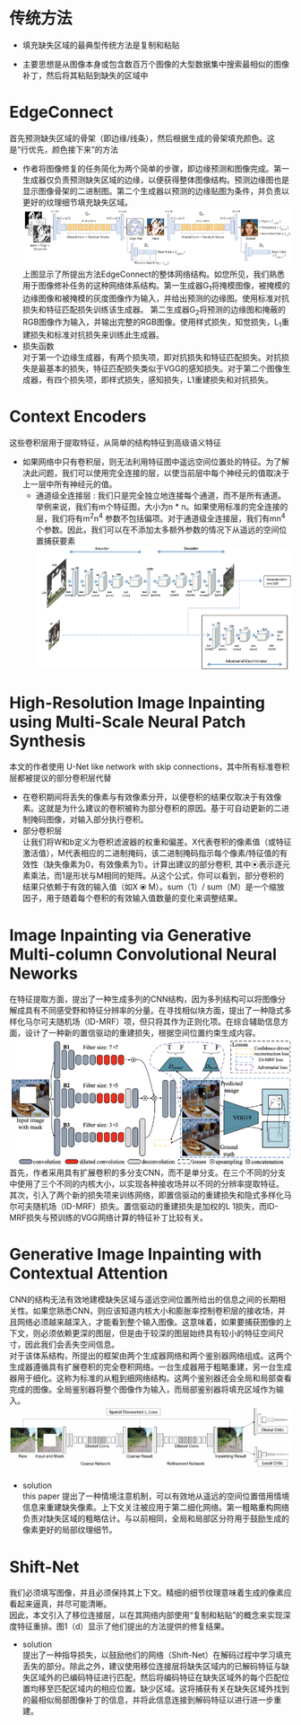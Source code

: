 # 传统方法
* 填充缺失区域的最典型传统方法是复制和粘贴
- 主要思想是从图像本身或包含数百万个图像的大型数据集中搜索最相似的图像补丁，然后将其粘贴到缺失的区域中

# EdgeConnect
 首先预测缺失区域的骨架（即边缘/线条），然后根据生成的骨架填充颜色。这是“行优先，颜色接下来”的方法
* 作者将图像修复的任务简化为两个简单的步骤，即边缘预测和图像完成。第一生成器仅负责预测缺失区域的边缘，以便获得整体图像结构。预测边缘图也是显示图像骨架的二进制图。第二个生成器以预测的边缘贴图为条件，并负责以更好的纹理细节填充缺失区域。
![EdgeConnect](https://raw.githubusercontent.com/TruthK/vpn/master/md_imge/EdgeConnect.png)
上图显示了所提出方法EdgeConnect的整体网络结构。如您所见，我们熟悉用于图像修补任务的这种网络体系结构。第一生成器G<sub>1</sub>将掩模图像，被掩模的边缘图像和被掩模的灰度图像作为输入，并给出预测的边缘图。使用标准对抗损失和特征匹配损失训练该生成器。
第二生成器G<sub>2</sub>将预测的边缘图和掩蔽的RGB图像作为输入，并输出完整的RGB图像。使用样式损失，知觉损失，L<sub>1</sub>重建损失和标准对抗损失来训练此生成器。
* 损失函数  
对于第一个边缘生成器，有两个损失项，即对抗损失和特征匹配损失。对抗损失是最基本的损失，特征匹配损失类似于VGG的感知损失。对于第二个图像生成器，有四个损失项，即样式损失，感知损失，L1重建损失和对抗损失。

# Context Encoders
这些卷积层用于提取特征，从简单的结构特征到高级语义特征
* 如果网络中只有卷积层，则无法利用特征图中遥远空间位置处的特征。为了解决此问题，我们可以使用完全连接的层，以使当前层中每个神经元的值取决于上一层中所有神经元的值。
    - 通道级全连接层 : 我们只是完全独立地连接每个通道，而不是所有通道。举例来说，我们有m个特征图，大小为n * n。如果使用标准的完全连接的层，我们将有m<sup>2</sup>n<sup>4</sup> 参数不包括偏项。对于通道级全连接层，我们有mn<sup>4</sup>个参数。因此，我们可以在不添加太多额外参数的情况下从遥远的空间位置捕获要素
![Context_Encoders](https://raw.githubusercontent.com/TruthK/vpn/master/md_imge/Context%20Encoders.png)

# High-Resolution Image Inpainting using Multi-Scale Neural Patch Synthesis
本文的作者使用 U-Net like network with skip connections，其中所有标准卷积层都被提议的部分卷积层代替
* 在卷积期间将丢失的像素与有效像素分开，以便卷积的结果仅取决于有效像素。这就是为什么建议的卷积被称为部分卷积的原因。基于可自动更新的二进制掩码图像，对输入部分执行卷积。
* 部分卷积层  
让我们将W和b定义为卷积滤波器的权重和偏差。X代表卷积的像素值（或特征激活值），M代表相应的二进制掩码，该二进制掩码指示每个像素/特征值的有效性（缺失像素为0，有效像素为1）。计算出建议的部分卷积,
其中⦿表示逐元素乘法，而1是形状与M相同的矩阵。从这个公式，你可以看到，部分卷积的结果只依赖于有效的输入值（如X ⦿ M）。sum（1）/ sum（M）是一个缩放因子，用于随着每个卷积的有效输入值数量的变化来调整结果。

# Image Inpainting via Generative Multi-column Convolutional Neural Neworks
在特征提取方面，提出了一种生成多列的CNN结构，因为多列结构可以将图像分解成具有不同感受野和特征分辨率的分量。在寻找相似块方面，提出了一种隐式多样化马尔可夫随机场（ID-MRF）项，但只将其作为正则化项。在综合辅助信息方面，设计了一种新的置信驱动的重建损失，根据空间位置约束生成内容。
![生成多列卷积神经网络](https://raw.githubusercontent.com/TruthK/torch_learning/master/note_image/%E7%94%9F%E6%88%90%E5%A4%9A%E5%88%97%E5%8D%B7%E7%A7%AF%E7%A5%9E%E7%BB%8F%E7%BD%91%E7%BB%9C.png)  
首先，作者采用具有扩展卷积的多分支CNN，而不是单分支。在三个不同的分支中使用了三个不同的内核大小，以实现各种接收场并以不同的分辨率提取特征。
其次，引入了两个新的损失项来训练网络，即置信驱动的重建损失和隐式多样化马尔可夫随机场（ID-MRF）损失。置信驱动的重建损失是加权的L 1损失，而ID-MRF损失与预训练的VGG网络计算的特征补丁比较有关。

# Generative Image Inpainting with Contextual Attention
CNN的结构无法有效地建模缺失区域与遥远空间位置所给出的信息之间的长期相关性。如果您熟悉CNN，则应该知道内核大小和膨胀率控制卷积层的接收场，并且网络必须越来越深入，才能看到整个输入图像。这意味着，如果要捕获图像的上下文，则必须依赖更深的图层，但是由于较深的图层始终具有较小的特征空间尺寸，因此我们会丢失空间信息。  
对于该体系结构，所提出的框架由两个生成器网络和两个鉴别器网络组成。这两个生成器遵循具有扩展卷积的完全卷积网络。一台生成器用于粗略重建，另一台生成器用于细化。这称为标准的从粗到细网络结构。这两个鉴别器还会全局和局部查看完成的图像。全局鉴别器将整个图像作为输入，而局部鉴别器将填充区域作为输入。  
![生成多列卷积神经网络](https://raw.githubusercontent.com/TruthK/torch_learning/master/note_image/%E5%85%B7%E6%9C%89%E4%B8%8A%E4%B8%8B%E6%96%87%E6%B3%A8%E6%84%8F%E7%9A%84%E7%94%9F%E6%88%90%E5%9B%BE%E5%83%8F%E4%BF%AE%E5%A4%8D.png)  
* solution  
this paper 提出了一种情境注意机制，可以有效地从遥远的空间位置借用情境信息来重建缺失像素。上下文关注被应用于第二细化网络。第一粗略重构网络负责对缺失区域的粗略估计。与以前相同，全局和局部区分符用于鼓励生成的像素更好的局部纹理细节。  


# Shift-Net
我们必须填写图像，并且必须保持其上下文。精细的细节纹理意味着生成的像素应看起来逼真，并尽可能清晰。  
因此，本文引入了移位连接层，以在其网络内部使用“复制和粘贴”的概念来实现深度特征重排。图1（d）显示了他们提出的方法提供的修复结果。  
* solution  
提出了一种指导损失，以鼓励他们的网络（Shift-Net）在解码过程中学习填充丢失的部分。除此之外，建议使用移位连接层将缺失区域内的已解码特征与缺失区域外的已编码特征进行匹配，然后将编码特征在缺失区域外的每个匹配位置均移至匹配区域内的相应位置。缺少区域。这将捕获有关在缺失区域外找到的最相似局部图像补丁的信息，并将此信息连接到解码特征以进行进一步重建。

